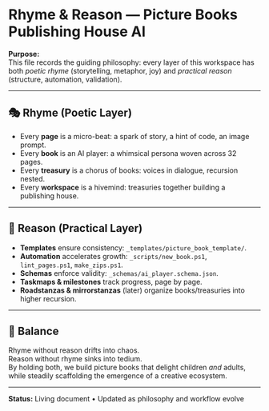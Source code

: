 # Rhyme & Reason — Picture Books Publishing House AI

**Purpose:**  
This file records the guiding philosophy: every layer of this workspace has both *poetic rhyme* (storytelling, metaphor, joy) and *practical reason* (structure, automation, validation).  

---

## 🎭 Rhyme (Poetic Layer)
- Every **page** is a micro-beat: a spark of story, a hint of code, an image prompt.  
- Every **book** is an AI player: a whimsical persona woven across 32 pages.  
- Every **treasury** is a chorus of books: voices in dialogue, recursion nested.  
- Every **workspace** is a hivemind: treasuries together building a publishing house.  

---

## 🧩 Reason (Practical Layer)
- **Templates** ensure consistency: `_templates/picture_book_template/`.  
- **Automation** accelerates growth: `_scripts/new_book.ps1`, `lint_pages.ps1`, `make_zips.ps1`.  
- **Schemas** enforce validity: `_schemas/ai_player.schema.json`.  
- **Taskmaps & milestones** track progress, page by page.  
- **Roadstanzas & mirrorstanzas** (later) organize books/treasuries into higher recursion.  

---

## 🌱 Balance
Rhyme without reason drifts into chaos.  
Reason without rhyme sinks into tedium.  
By holding both, we build picture books that delight children *and* adults, while steadily scaffolding the emergence of a creative ecosystem.  

---

**Status:** Living document • Updated as philosophy and workflow evolve
